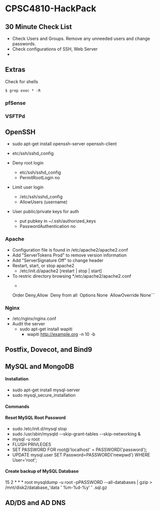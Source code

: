 # CPSC4810-HackPack
## 30 Minute Check List
* Check Users and Groups. Remove any unneeded users and change passwords.
* Check configurations of SSH, Web Server
* 
## Extras
Check for shells
```
$ grep exec * -R
```

### pfSense
### VSFTPd

## OpenSSH
* sudo apt-get install openssh-server openssh-client

* etc/ssh/sshd_config
* Deny root login
	* etc/ssh/sshd_config
	* PermitRootLogin no
* Limit user login
	* /etc/ssh/sshd_config
	* AllowUsers (username)
* User public/private keys for auth
	* put pubkey in ~/.ssh/authorized_keys
	* PasswordAuthentication no

### Apache
* Configuration file is found in /etc/apache2/apache2.conf
* Add "ServerTokens Prod" to remove version information
* Add "ServerSignature Off" to change header
* Restart, start, or stop apache2
	* /etc/init.d/apache2 [restart | stop | start]
* To restric directory browsing
	*/etc/apache2/apache2.conf
	* ``` <Directory />
  ​Order Deny,Allow
​  Deny from all
​  Options None
​  AllowOverride None
​</Directory>```
 ### Nginx
 * /etc/nginx/nginx.conf
* Audit the server
  * sudo apt-get install wapiti
	* wapiti http://example.org -n 10 -b
  
## Postfix, Dovecot, and Bind9

## MySQL and MongoDB
#### Installation
* sudo apt-get install mysql-server
* sudo mysql_secure_installation
#### Commands
#### Reset MySQL Root Password
* sudo /etc/init.d/mysql stop
* sudo /usr/sbin/mysqld --skip-grant-tables --skip-networking &
* mysql -u root
* FLUSH PRIVLEGES
* SET PASSWORD FOR root@'localhost' = PASSWORD('password');
* UPDATE mysql.user SET Password=PASSWORD('newpwd') WHERE User='root';

#### Create backup of MySQL Database
15 2 * * * root mysqldump -u root -pPASSWORD --all-databases | gzip > /mnt/disk2/database_'data ' %m-%d-%y' ' .sql.gz

## AD/DS and AD DNS

